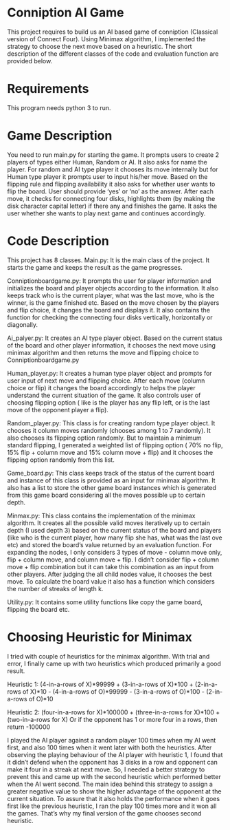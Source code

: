 # Conniption AI Game
This project requires to build us an AI based game of conniption (Classical version of Connect Four). Using Minimax algorithm, I implemented the strategy to choose the next move based on a heuristic. The short description of the different classes of the code and evaluation function are provided below.

# Requirements
This program needs python 3 to run.

# Game Description
You need to run main.py for starting the game. It prompts users to create 2 players of types either Human, Random or AI. It also asks for name the player. For random and AI type player it chooses its move internally but for Human type player it prompts user to input his/her move. Based on the flipping rule and flipping availability it also asks for whether user wants to flip the board. User should provide ‘yes’ or ‘no’ as the answer. After each move, it checks for connecting four disks, highlights them (by making the disk character capital letter) if there any and finishes the game. It asks the user whether she wants to play next game and continues accordingly.

# Code Description
This project has 8 classes. 
Main.py: It is the main class of the project. It starts the game and keeps the result as the game progresses. 

Conniptionboardgame.py: It prompts the user for player information and initializes the board and  player objects according to the information. It also keeps track who is the current player, what was the last move, who is the winner, is the game finished etc. Based on the move chosen by the players and flip choice, it changes the board and displays it. It also contains the function for checking the connecting four disks vertically, horizontally or diagonally.

Ai_palyer.py: It creates an AI type player object. Based on the current status of the board and other player information, it chooses the next move using minimax algorithm and then returns the move and flipping choice to Conniptionboardgame.py

Human_player.py: It creates a human type player object and prompts for user input of next move and flipping choice. After each move (column choice or flip) it changes the board accordingly to helps the player understand the current situation of the game. It also controls user of choosing flipping option ( like is  the player has any flip left, or is the last move of the opponent player a flip).

Random_player.py: This class is for creating random type player object. It chooses it column moves randomly (chooses among 1 to 7 randomly). It also chooses its flipping option randomly. But to maintain a minimum standard flipping, I generated a weighted list of flipping option ( 70% no flip, 15% flip + column move and 15% column move + flip) and it chooses the flipping option randomly from this list. 

Game_board.py: This class keeps track of the status of the current board and instance of this class is provided as an input for minimax algorithm. It also has a list to store the other game board instances which is generated from this game board considering all the moves possible up to certain depth.

Minmax.py: This class contains the implementation of the minimax algorithm. It creates all the possible valid moves iteratively up to certain depth (I used depth 3) based on the current status of the board and players (like who is the current player, how many flip she has, what was the last ove etc) and stored the board’s value returned by an evaluation function. For expanding the nodes, I only considers 3 types of move - column move only, flip + column move, and column move + flip. I didn’t consider flip + column move + flip combination but it can take this combination as an input from other players. After judging the all child nodes value, it chooses the best move. To calculate the board value it also has a function which considers the number of streaks of length k. 

Utility.py: It contains some utility functions like copy the game board, flipping the board etc.

# Choosing Heuristic for Minimax
I tried with couple of heuristics for the minimax algorithm. With trial and error, I finally came up with two heuristics which produced primarily a good  result. 

Heuristic 1: (4-in-a-rows of X)*99999 + (3-in-a-rows of X)*100 + (2-in-a-rows of X)*10 - (4-in-a-rows of O)*99999 - (3-in-a-rows of O)*100 - (2-in-a-rows of O)*10

Heuristic 2: (four-in-a-rows for X)*100000 + (three-in-a-rows for X)*100 + (two-in-a-rows for X) Or if the opponent has 1 or more four in a rows, then return -100000

I played the AI player against a random player 100 times when my AI went first, and also 100 times when it went later with both the heuristics.
After observing the playing behaviour of the AI player with heuristic 1, I found that it didn’t defend when the opponent has 3 disks in a row and opponent can make it four in a streak at next move. So, I needed a better strategy to prevent this and came up with the second heuristic which performed better when the AI went second. The main idea behind this strategy to assign a greater negative value to show the higher advantage of the opponent at the current situation. To assure that it also holds the performance when it goes first like the previous heuristic, I ran the play 100 times more and it won all the games. That’s why my final version of the game chooses second heuristic.
